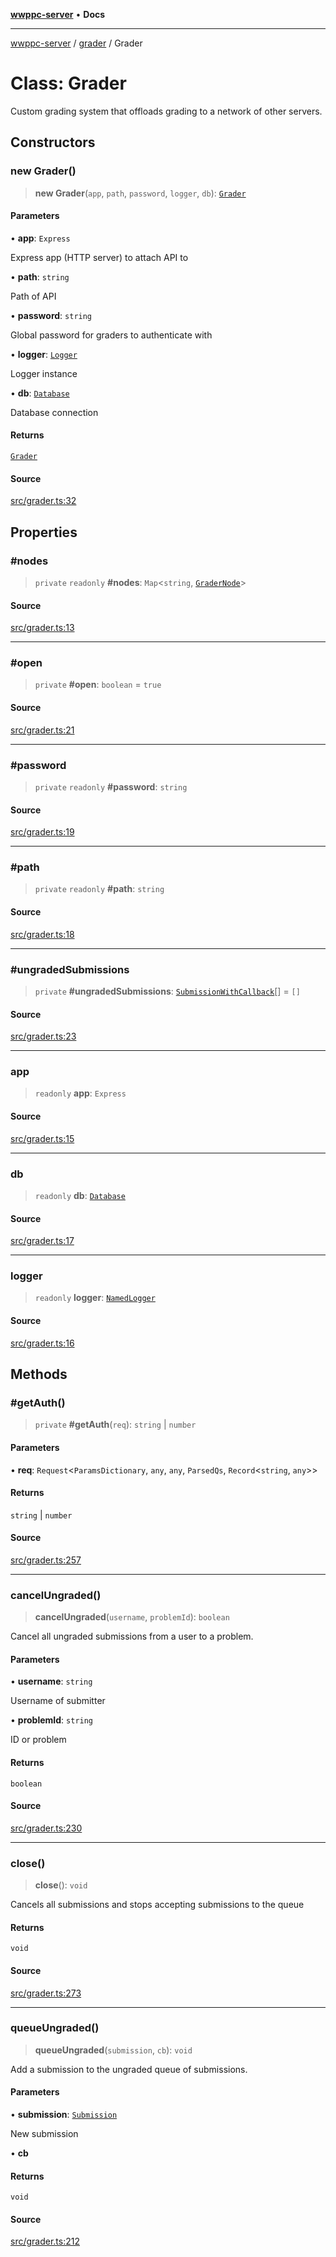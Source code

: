 [**wwppc-server**](../../README.md) • **Docs**

***

[wwppc-server](../../modules.md) / [grader](../README.md) / Grader

# Class: Grader

Custom grading system that offloads grading to a network of other servers.

## Constructors

### new Grader()

> **new Grader**(`app`, `path`, `password`, `logger`, `db`): [`Grader`](Grader.md)

#### Parameters

• **app**: `Express`

Express app (HTTP server) to attach API to

• **path**: `string`

Path of API

• **password**: `string`

Global password for graders to authenticate with

• **logger**: [`Logger`](../../log/interfaces/Logger.md)

Logger instance

• **db**: [`Database`](../../database/classes/Database.md)

Database connection

#### Returns

[`Grader`](Grader.md)

#### Source

[src/grader.ts:32](https://github.com/WWPPC/WWPPC-server/blob/db20055e35fd52dcfa5e227481f94ec317e29b6f/src/grader.ts#L32)

## Properties

### #nodes

> `private` `readonly` **#nodes**: `Map`\<`string`, [`GraderNode`](../interfaces/GraderNode.md)\>

#### Source

[src/grader.ts:13](https://github.com/WWPPC/WWPPC-server/blob/db20055e35fd52dcfa5e227481f94ec317e29b6f/src/grader.ts#L13)

***

### #open

> `private` **#open**: `boolean` = `true`

#### Source

[src/grader.ts:21](https://github.com/WWPPC/WWPPC-server/blob/db20055e35fd52dcfa5e227481f94ec317e29b6f/src/grader.ts#L21)

***

### #password

> `private` `readonly` **#password**: `string`

#### Source

[src/grader.ts:19](https://github.com/WWPPC/WWPPC-server/blob/db20055e35fd52dcfa5e227481f94ec317e29b6f/src/grader.ts#L19)

***

### #path

> `private` `readonly` **#path**: `string`

#### Source

[src/grader.ts:18](https://github.com/WWPPC/WWPPC-server/blob/db20055e35fd52dcfa5e227481f94ec317e29b6f/src/grader.ts#L18)

***

### #ungradedSubmissions

> `private` **#ungradedSubmissions**: [`SubmissionWithCallback`](../interfaces/SubmissionWithCallback.md)[] = `[]`

#### Source

[src/grader.ts:23](https://github.com/WWPPC/WWPPC-server/blob/db20055e35fd52dcfa5e227481f94ec317e29b6f/src/grader.ts#L23)

***

### app

> `readonly` **app**: `Express`

#### Source

[src/grader.ts:15](https://github.com/WWPPC/WWPPC-server/blob/db20055e35fd52dcfa5e227481f94ec317e29b6f/src/grader.ts#L15)

***

### db

> `readonly` **db**: [`Database`](../../database/classes/Database.md)

#### Source

[src/grader.ts:17](https://github.com/WWPPC/WWPPC-server/blob/db20055e35fd52dcfa5e227481f94ec317e29b6f/src/grader.ts#L17)

***

### logger

> `readonly` **logger**: [`NamedLogger`](../../log/classes/NamedLogger.md)

#### Source

[src/grader.ts:16](https://github.com/WWPPC/WWPPC-server/blob/db20055e35fd52dcfa5e227481f94ec317e29b6f/src/grader.ts#L16)

## Methods

### #getAuth()

> `private` **#getAuth**(`req`): `string` \| `number`

#### Parameters

• **req**: `Request`\<`ParamsDictionary`, `any`, `any`, `ParsedQs`, `Record`\<`string`, `any`\>\>

#### Returns

`string` \| `number`

#### Source

[src/grader.ts:257](https://github.com/WWPPC/WWPPC-server/blob/db20055e35fd52dcfa5e227481f94ec317e29b6f/src/grader.ts#L257)

***

### cancelUngraded()

> **cancelUngraded**(`username`, `problemId`): `boolean`

Cancel all ungraded submissions from a user to a problem.

#### Parameters

• **username**: `string`

Username of submitter

• **problemId**: `string`

ID or problem

#### Returns

`boolean`

#### Source

[src/grader.ts:230](https://github.com/WWPPC/WWPPC-server/blob/db20055e35fd52dcfa5e227481f94ec317e29b6f/src/grader.ts#L230)

***

### close()

> **close**(): `void`

Cancels all submissions and stops accepting submissions to the queue

#### Returns

`void`

#### Source

[src/grader.ts:273](https://github.com/WWPPC/WWPPC-server/blob/db20055e35fd52dcfa5e227481f94ec317e29b6f/src/grader.ts#L273)

***

### queueUngraded()

> **queueUngraded**(`submission`, `cb`): `void`

Add a submission to the ungraded queue of submissions.

#### Parameters

• **submission**: [`Submission`](../../database/interfaces/Submission.md)

New submission

• **cb**

#### Returns

`void`

#### Source

[src/grader.ts:212](https://github.com/WWPPC/WWPPC-server/blob/db20055e35fd52dcfa5e227481f94ec317e29b6f/src/grader.ts#L212)
